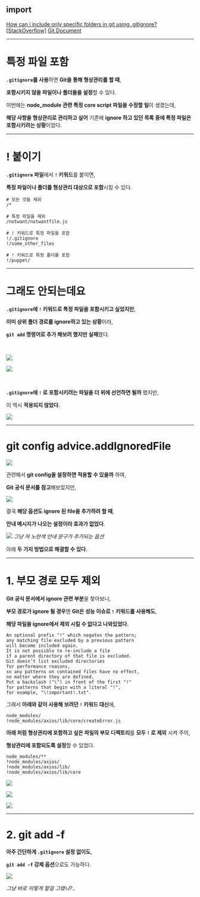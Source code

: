 ## import

[How can i include only specific folders in git using .gitignore?[StackOverflow]](https://stackoverflow.com/questions/23301107/how-can-i-include-only-specific-folders-in-git-using-gitignore)
[Git Document](https://git-scm.com/docs/git-config)


---
# 특정 파일 포함

**`.gitignore`를 사용**하면 **Git을 통해 형상관리를 할 때**,

**포함시키지 않을 파일이나 폴더들을 설정**할 수 있다.

이번에는 **node_module 관련 특정 core script 파일을 수정할 일**이 생겼는데,

**해당 사항을 형상관리로 관리하고 싶어** 기존에 **ignore 하고 있던 목록 중에 특정 파일은 포함시키려는 상황**이었다.

---

# ! 붙이기

**`.gitignore` 파일**에서 **`!` 키워드**를 붙이면,

**특정 파일이나 폴더를 형상관리 대상으로 포함**시킬 수 있다.





```
# 모든 것을 제외
/*

# 특정 파일을 제외
/notwant/notwantfile.js

# ! 키워드로 특정 파일을 포함
!/.gitignore
!/some_other_files

# ! 키워드로 특정 폴더를 포함
!/puppet/

```

---

# 그래도 안되는데요

**`.gitignore`에 `!` 키워드로 특정 파일을 포함시키고 싶었지만**,

**이미 상위 폴더 경로를 ignore하고 있는 상황**이라,

**`git add` 명령어로 추가 해보려 했지만 실패**했다.

<br>



![](https://images.velog.io/images/gillog/post/5133df70-6f1a-4a30-9eca-cd1cb1219050/image.png)



![](https://images.velog.io/images/gillog/post/77931a9a-79fb-47cb-b8ab-450bf750df21/image.png)

<br>

**`.gitignore`에 `!` 로 포함시키려는 파일을 더 위에 선언하면 될까** 했지만,

이 역시 **적용되지 않았다.**

![](https://images.velog.io/images/gillog/post/889fe525-ba10-4dbe-a631-d41596114351/image.png)


---

# git config advice.addIgnoredFile

![](https://images.velog.io/images/gillog/post/f7f00a1e-779c-4c0f-af9e-efd96b20e860/image.png)

관련해서 **git config을 설정하면 적용할 수 있을까** 하여,

**Git 공식 문서를 참고**해보았지만,

![](https://images.velog.io/images/gillog/post/79454191-7e1f-4e68-99d6-68d0adb00ed4/image.png)

결국 **해당 옵션도 ignore 된 file을 추가하려 할 때**,

**안내 메시지가 나오는 설정이라 효과가 없었다**.

![](https://images.velog.io/images/gillog/post/cb2da1ad-fb0a-4dce-aeee-bc0aef60e36b/image.png)
_그냥 저 노란색 안내 문구가 추가되는 옵션_




아래 **두 가지 방법으로 해결할 수 있다.**

---

# 1. 부모 경로 모두 제외

**Git 공식 문서에서 ignore 관련 부분**을 찾아보니,

**부모 경로가 ignore 될 경우**엔 **Git은 성능 이슈로 `!` 키워드를 사용해도**,

**해당 파일을 ignore에서 제외 시킬 수 없다고 나와있었다.**

```
An optional prefix "!" which negates the pattern; 
any matching file excluded by a previous pattern 
will become included again.
It is not possible to re-include a file 
if a parent directory of that file is excluded. 
Git doesn’t list excluded directories 
for performance reasons, 
so any patterns on contained files have no effect, 
no matter where they are defined. 
Put a backslash ("\") in front of the first "!" 
for patterns that begin with a literal "!",
for example, "\!important!.txt".
```

그래서 **아래와 같이 사용해 보려던 `!` 키워드 대신**에,

```
node_modules/
!node_modules/axios/lib/core/createError.js
```

**아래 처럼 형상관리에 포함하고 싶은 파일의 부모 디렉토리**를 **모두 `!` 로 제외** 시켜 주어,

**형상관리에 포함되도록 설정**할 수 있었다.

```
node_modules/**
!node_modules/axios/
!node_modules/axios/lib/
!node_modules/axios/lib/core
```


![](https://images.velog.io/images/gillog/post/4032d531-766c-4a17-bd6f-dce4b193afb6/image.png)

![](https://images.velog.io/images/gillog/post/491d3c06-aab5-4428-8731-30a2dfdf5352/image.png)


![](https://images.velog.io/images/gillog/post/a34211bf-540b-47a3-9c66-243851b369da/image.png)




---

# 2. git add -f

**아주 간단하게 `.gitignore` 설정 없이도**,

**`git add -f` 강제 옵션**으로도 가능하다.

![](https://images.velog.io/images/gillog/post/184003fe-7bb3-4b06-9aab-2fa4d8d78a9c/image.png)

_그냥 바로 이렇게 할걸 그랬나?.._
